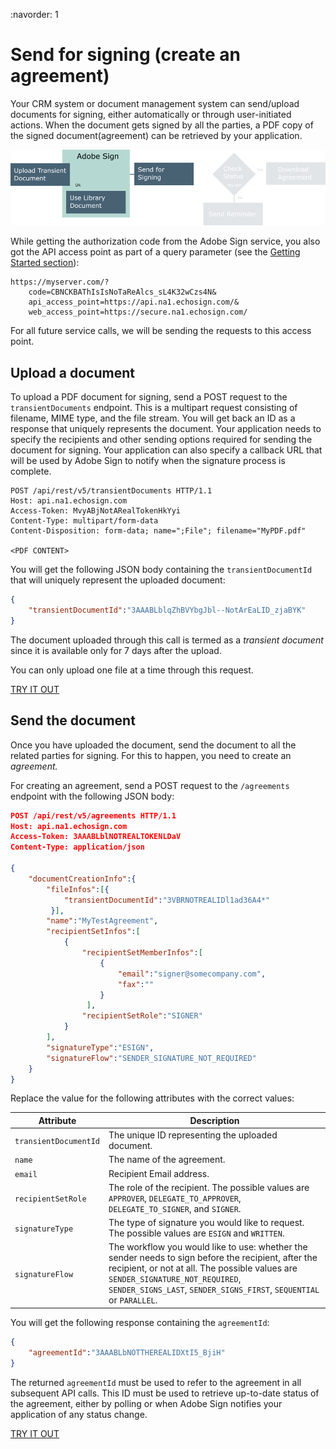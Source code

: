 :navorder: 1

# Send for signing (create an agreement)

Your CRM system or document management system can send/upload documents for signing, either automatically or through user-initiated actions. When the document gets signed by all the parties, a PDF copy of the signed document(agreement) can be retrieved by your application.

![Sending a document for signing](../img/sign_devguide_1.png)

While getting the authorization code from the Adobe Sign service, you also got the API access point as part of a query parameter (see the  [Getting Started section](../gstarted/get_access_token.md)):

```http
https://myserver.com/?  
    code=CBNCKBAThIsIsNoTaReAlcs_sL4K32wCzs4N&
    api_access_point=https://api.na1.echosign.com/&
    web_access_point=https://secure.na1.echosign.com/
```

For all future service calls, we will be sending the requests to this access point.

## Upload a document
To upload a PDF document for signing, send a POST request to the `transientDocuments` endpoint. This is a multipart request consisting of filename, MIME type, and the file stream. You will get back an ID as a response that uniquely represents the document. Your application needs to specify the recipients and other sending options required for sending the document for signing. Your application can also specify a callback URL that will be used by Adobe Sign to notify when the signature process is complete.

```http
POST /api/rest/v5/transientDocuments HTTP/1.1
Host: api.na1.echosign.com
Access-Token: MvyABjNotARealTokenHkYyi
Content-Type: multipart/form-data
Content-Disposition: form-data; name=";File"; filename="MyPDF.pdf"

<PDF CONTENT>
```

You will get the following JSON body containing the `transientDocumentId` that will uniquely represent the uploaded document:

```json
{
    "transientDocumentId":"3AAABLblqZhBVYbgJbl--NotArEaLID_zjaBYK"
}
```

The document uploaded through this call is termed as a _transient document_ since it is available only for 7 days after the upload.

You can only upload one file at a time through this request.

[TRY IT OUT](https://secure.na1.echosign.com/public/docs/restapi/v5#!/transientDocuments/createTransientDocument)

## Send the document
Once you have uploaded the document, send the document to all the related parties for signing. For this to happen, you need to create an _agreement._

For creating an agreement, send a POST request to the `/agreements` endpoint with the following JSON body:

```json
POST /api/rest/v5/agreements HTTP/1.1
Host: api.na1.echosign.com
Access-Token: 3AAABLblNOTREALTOKENLDaV
Content-Type: application/json

{
    "documentCreationInfo":{
        "fileInfos":[{
            "transientDocumentId":"3VBRNOTREALIDl1ad36A4*"
         }],
        "name":"MyTestAgreement",
        "recipientSetInfos":[
            {
                "recipientSetMemberInfos":[
                    {
                        "email":"signer@somecompany.com",
                        "fax":""
                    }
                 ],
                "recipientSetRole":"SIGNER"
            }
        ],
        "signatureType":"ESIGN",
        "signatureFlow":"SENDER_SIGNATURE_NOT_REQUIRED"
    }
}
```

Replace the value for the following attributes with the correct values:

| Attribute | Description |
|---|---|
| `transientDocumentId` | The unique ID representing the uploaded document. |
| `name` | The name of the agreement. |
| `email` | Recipient Email address. |
| `recipientSetRole` | The role of the recipient. The possible values are `APPROVER`, `DELEGATE_TO_APPROVER`, `DELEGATE_TO_SIGNER`, and `SIGNER`. |
| `signatureType` | The type of signature you would like to request. The possible values are `ESIGN` and `WRITTEN`. |
| `signatureFlow` | The workflow you would like to use: whether the sender needs to sign before the recipient, after the recipient, or not at all. The possible values are `SENDER_SIGNATURE_NOT_REQUIRED`, `SENDER_SIGNS_LAST`, `SENDER_SIGNS_FIRST`, `SEQUENTIAL` or `PARALLEL`. |


You will get the following response containing the `agreementId`:

```json
{
    "agreementId":"3AAABLbNOTTHEREALIDXtI5_BjiH"
}
```

The returned `agreementId` must be used to refer to the agreement in all subsequent API calls. This ID must be used to retrieve up-to-date status of the agreement, either by polling or when Adobe Sign notifies your application of any status change.

[TRY IT OUT](https://secure.na1.echosign.com/public/docs/restapi/v5#!/agreements/)